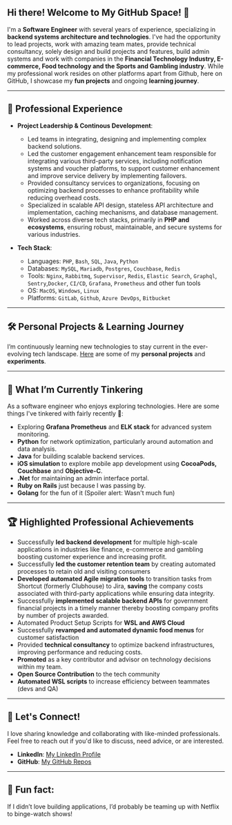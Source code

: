 ## Hi there! Welcome to My GitHub Space! 👋

<!--
**Vheekey/Vheekey** is a ✨ _special_ ✨ repository because its `README.md` (this file) appears on your GitHub profile.

Here are some ideas to get you started:

- 🔭 I’m currently working on ...
- 🌱 I’m currently learning ...
- 👯 I’m looking to collaborate on ...
- 🤔 I’m looking for help with ...
- 💬 Ask me about ...
- 📫 How to reach me: ...
- 😄 Pronouns: ...
- ⚡ Fun fact: ...
-->
I'm a **Software Engineer** with several years of experience, specializing in **backend systems architecture and technologies**. I've had the opportunity to lead projects, work with amazing team mates, provide technical consultancy, solely design and build projects and features, build admin systems and work with companies in the **Financial Technology Industry, E-commerce, Food technology and the Sports and Gambling industry**. While my professional work resides on other platforms apart from Github, here on GitHub, I showcase my **fun projects** and ongoing **learning journey**. 

---

## 🚀 Professional Experience

- **Project Leadership & Continous Development**:
   - Led teams in integrating, designing and implementing complex backend solutions.
   - Led the customer engagement enhancement team responsible for integrating various third-party services, including notification systems and voucher platforms, to support customer enhancement and improve service delivery by implementing failovers.
   - Provided consultancy services to organizations, focusing on optimizing backend processes to enhance profitability while reducing overhead costs.
   - Specialized in scalable API design, stateless API architecture and implementation, caching mechanisms, and database management.
   - Worked across diverse tech stacks, primarily in **PHP and ecosystems**, ensuring robust, maintainable, and secure systems for various industries.

- **Tech Stack**:
   - Languages: `PHP`, `Bash`, `SQL`, `Java`, `Python`
   - Databases: `MySQL`, `Mariadb`, `Postgres`, `Couchbase`, `Redis`
   - Tools: `Nginx`, `Rabbitmq`, `Supervisor`, `Redis`, `Elastic Search`, `Graphql`, `Sentry`,`Docker`, `CI/CD`, `Grafana`, `Prometheus` and other fun tools
   - OS: `MacOS`, `Windows`, `Linux`
   - Platforms: `GitLab`, `Github`, `Azure DevOps`, `Bitbucket`

---

## 🛠️ Personal Projects & Learning Journey

I’m continuously learning new technologies to stay current in the ever-evolving tech landscape. [Here](https://github.com/Vheekey?tab=repositories) are some of my **personal projects** and **experiments**.

---

## 🌱 What I’m Currently Tinkering
As a software engineer who enjoys exploring technologies. Here are some things I've tinkered with fairly recently 🤔:

- Exploring **Grafana Prometheus** and **ELK stack** for advanced system monitoring.
- **Python** for network optimization, particularly around automation and data analysis.
- **Java** for building scalable backend services.
- **iOS simulation** to explore mobile app development using **CocoaPods, Couchbase** and **Objective-C**.
- **.Net** for maintaining an admin interface portal.
- **Ruby on Rails** just because I was passing by.
- **Golang** for the fun of it (Spoiler alert: Wasn't much fun)

---

## 🏆 Highlighted Professional Achievements

- Successfully **led backend development** for multiple high-scale applications in industries like finance, e-commerce and gambling boosting customer experience and increasing profit.
- Successfully **led the customer retention team** by creating automated processes to retain old and visiting consumers
- **Developed automated Agile migration tools** to transition tasks from Shortcut (formerly Clubhouse) to Jira, **saving** the company costs associated with third-party applications while ensuring data integrity.
- Successfully **implemented scalable backend APIs** for government financial projects in a timely manner thereby boosting company profits by number of projects awarded.
- Automated Product Setup Scripts for **WSL and AWS Cloud**
- Successfully **revamped and automated dynamic food menus** for customer satisfaction 
- Provided **technical consultancy** to optimize backend infrastructures, improving performance and reducing costs.
- **Promoted** as a key contributor and advisor on technology decisions within my team.
- **Open Source Contribution** to the tech community
- **Automated WSL scripts** to increase efficiency between teammates (devs and QA)

---

## 💬 Let's Connect!

I love sharing knowledge and collaborating with like-minded professionals. Feel free to reach out if you'd like to discuss, need advice, or are interested.

- **LinkedIn**: [My LinkedIn Profile](https://www.linkedin.com/in/victoria-essien-a78820)
- **GitHub**: [My GitHub Repos](https://github.com/Vheekey)

---

## 🤪 Fun fact:
If I didn’t love building applications, I’d probably be teaming up with Netflix to binge-watch shows!

<!-- ---

## 🤌 GitHub Stats

![GitHub Stats](https://github-readme-stats.vercel.app/api?username=Vheekey&show_icons=true)
-->
